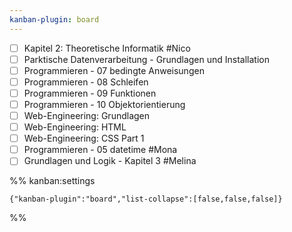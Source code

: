 ```yaml
---
kanban-plugin: board
---
```


- [ ] Kapitel 2: Theoretische Informatik #Nico
- [ ] Parktische Datenverarbeitung - Grundlagen und Installation
- [ ] Programmieren - 07 bedingte Anweisungen
- [ ] Programmieren - 08 Schleifen
- [ ] Programmieren - 09 Funktionen
- [ ] Programmieren - 10 Objektorientierung
- [ ] Web-Engineering: Grundlagen
- [ ] Web-Engineering: HTML
- [ ] Web-Engineering: CSS Part 1
- [ ] Programmieren - 05 datetime #Mona
- [ ] Grundlagen und Logik - Kapitel 3 #Melina

%% kanban:settings
```
{"kanban-plugin":"board","list-collapse":[false,false,false]}
```
%%